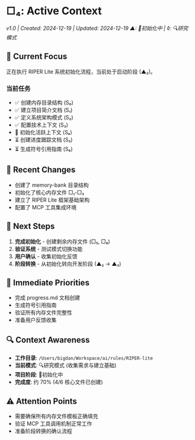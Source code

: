 # □₄: Active Context
*v1.0 | Created: 2024-12-19 | Updated: 2024-12-19*
*▲: 🚧初始化中 | ◊: 🔍研究模式*

## 🔮 Current Focus
正在执行 RIPER Lite 系统初始化流程，当前处于启动阶段 (▲₂)。

### 当前任务
- ✅ 创建内存目录结构 (S₀)
- ✅ 建立项目简介文档 (S₁)
- ✅ 定义系统架构模式 (S₂)
- ✅ 配置技术上下文 (S₃)
- 🔄 初始化活跃上下文 (S₄)
- ⏳ 创建进度跟踪文档 (S₅)
- ⏳ 生成符号引用指南 (S₆)

## 🔄 Recent Changes
- 创建了 memory-bank 目录结构
- 初始化了核心内存文件 □₁-□₃
- 建立了 RIPER Lite 框架基础架构
- 配置了 MCP 工具集成环境

## 🏁 Next Steps
1. **完成初始化** - 创建剩余内存文件 (□₅, □₆)
2. **验证系统** - 测试模式切换功能
3. **用户确认** - 收集初始化反馈
4. **阶段转换** - 从初始化转向开发阶段 (▲₂ → ▲₃)

## 🎯 Immediate Priorities
- 完成 progress.md 文档创建
- 生成符号引用指南
- 验证所有内存文件完整性
- 准备用户反馈收集

## 🔍 Context Awareness
- **工作目录**: `/Users/bigdan/Workspace/ai/rules/RIPER-lite`
- **当前模式**: 🔍研究模式 (收集需求与建立基础)
- **项目阶段**: 🚧初始化中
- **完成度**: 约 70% (4/6 核心文件已创建)

## ⚠️ Attention Points
- 需要确保所有内存文件模板正确填充
- 验证 MCP 工具调用机制正常工作
- 准备阶段转换的确认流程
